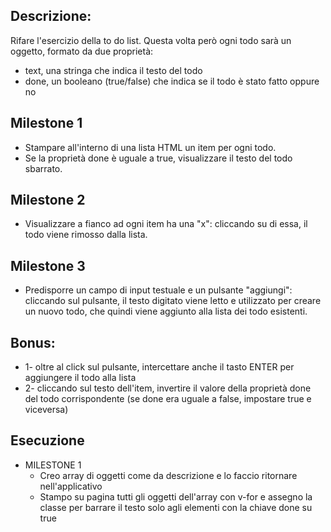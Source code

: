 ## Descrizione:
Rifare l'esercizio della to do list.
Questa volta però ogni todo sarà un oggetto, formato da due proprietà:
- text, una stringa che indica il testo del todo
- done, un booleano (true/false) che indica se il todo è stato fatto oppure no

## Milestone 1
- Stampare all'interno di una lista HTML un item per ogni todo.
- Se la proprietà done è uguale a true, visualizzare il testo del todo sbarrato.

## Milestone 2
- Visualizzare a fianco ad ogni item ha una "x": cliccando su di essa, il todo viene rimosso dalla lista.

## Milestone 3
- Predisporre un campo di input testuale e un pulsante "aggiungi": cliccando sul pulsante, il testo digitato viene letto e utilizzato per creare un nuovo todo, che quindi viene aggiunto alla lista dei todo esistenti.

## Bonus:
- 1- oltre al click sul pulsante, intercettare anche il tasto ENTER per aggiungere il todo alla lista
- 2- cliccando sul testo dell'item, invertire il valore della proprietà done del todo corrispondente (se done era uguale a false, impostare true e viceversa)


## Esecuzione
- MILESTONE 1
    - Creo array di oggetti come da descrizione e lo faccio ritornare nell'applicativo
    - Stampo su pagina tutti gli oggetti dell'array con v-for e assegno la classe per barrare il testo solo agli elementi con la chiave done su true